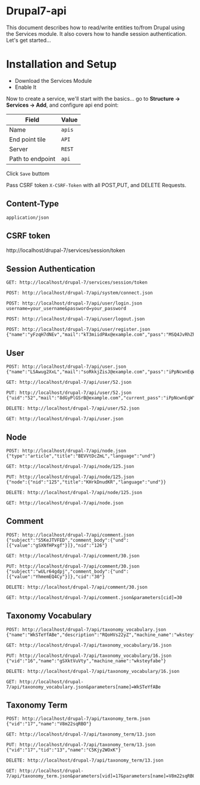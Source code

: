 # Drupal7-api


This document describes how to read/write entities to/from Drupal using the Services module. It also covers how to handle session authentication. Let's get started...

# Installation and Setup

- Download the Services Module
- Enable It

Now to create a service, we'll start with the basics... go to **Structure -> Services -> Add**, and configure api end point:

|        Field        |          Value                |
|----------------|-------------------------------|
|Name|`apis`            |
|End point tile          |`API`            |
|Server          |`REST`|
|Path to endpoint          |`api`|

Click `Save` buttom

Pass CSRF token `X-CSRF-Token` with all POST,PUT, and DELETE Requests.

## Content-Type

`application/json`

## CSRF token

http://localhost/drupal-7/services/session/token


## Session Authentication

````
GET: http://localhost/drupal-7/services/session/token

POST: http://localhost/drupal-7/api/system/connect.json

POST: http://localhost/drupal-7/api/user/login.json
username=your_username&password=your_password
    
POST: http://localhost/drupal-7/api/user/logout.json

POST: http://localhost/drupal-7/api/user/register.json
{"name":"yFzqH7dNEv","mail":"kT3miidPAx@example.com","pass":"MSQ4JvRhZh","pass2":"MSQ4JvRhZh"}
````


## User

````
POST: http://localhost/drupal-7/api/user.json
{"name":"LSAwug2XxL","mail":"soRkkjZisJ@example.com","pass":"iPpNcwnEqW","pass2":"iPpNcwnEqW"}

GET: http://localhost/drupal-7/api/user/52.json

PUT: http://localhost/drupal-7/api/user/52.json
{"uid":"52","mail":"8dGyPlGSrB@example.com","current_pass":"iPpNcwnEqW"}

DELETE: http://localhost/drupal-7/api/user/52.json

GET: http://localhost/drupal-7/api/user.json
````

## Node

````
POST: http://localhost/drupal-7/api/node.json
{"type":"article","title":"BEVVtDcZmL","language":"und"}

GET: http://localhost/drupal-7/api/node/125.json

PUT: http://localhost/drupal-7/api/node/125.json
{"node":{"nid":"125","title":"KHrkDnudKR","language":"und"}}

DELETE: http://localhost/drupal-7/api/node/125.json

GET: http://localhost/drupal-7/api/node.json
````

## Comment

````
POST: http://localhost/drupal-7/api/comment.json
{"subject":"S5KeJTVFED","comment_body":{"und":[{"value":"gSXNfHPxgf"}]},"nid":"126"}

GET: http://localhost/drupal-7/api/comment/30.json

PUT: http://localhost/drupal-7/api/comment/30.json
{"subject":"wULr64gdpj","comment_body":{"und":[{"value":"YhmemEQ4Cy"}]},"cid":"30"}

DELETE: http://localhost/drupal-7/api/comment/30.json

GET: http://localhost/drupal-7/api/comment.json&parameters[cid]=30
````
## Taxonomy Vocabulary

````
POST: http://localhost/drupal-7/api/taxonomy_vocabulary.json
{"name":"WkSTeYfABe","description":"RQoHVs22yZ","machine_name":"wksteyfabe"}

GET: http://localhost/drupal-7/api/taxonomy_vocabulary/16.json

PUT: http://localhost/drupal-7/api/taxonomy_vocabulary/16.json
{"vid":"16","name":"gSXktVuVty","machine_name":"wksteyfabe"}

DELETE: http://localhost/drupal-7/api/taxonomy_vocabulary/16.json

GET: http://localhost/drupal-7/api/taxonomy_vocabulary.json&parameters[name]=WkSTeYfABe
````

## Taxonomy Term

````
POST: http://localhost/drupal-7/api/taxonomy_term.json
{"vid":"17","name":"V8m22sqRBO"}

GET: http://localhost/drupal-7/api/taxonomy_term/13.json

PUT: http://localhost/drupal-7/api/taxonomy_term/13.json
{"vid":"17","tid":"13","name":"C5Kjy2WOxK"}

DELETE: http://localhost/drupal-7/api/taxonomy_term/13.json

GET: http://localhost/drupal-7/api/taxonomy_term.json&parameters[vid]=17&parameters[name]=V8m22sqRBO
````

